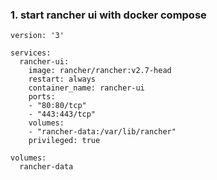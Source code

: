 ### 1. start rancher ui with docker compose
```
version: '3'

services:
  rancher-ui:
    image: rancher/rancher:v2.7-head
    restart: always
    container_name: rancher-ui
    ports:
    - "80:80/tcp"
    - "443:443/tcp"
    volumes:
    - "rancher-data:/var/lib/rancher"
    privileged: true

volumes:
  rancher-data
```
